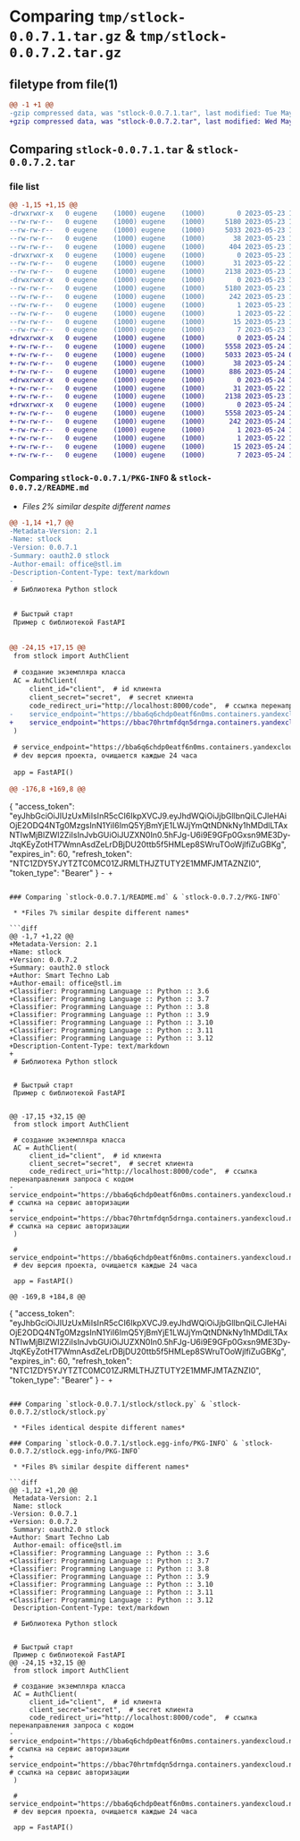 # Comparing `tmp/stlock-0.0.7.1.tar.gz` & `tmp/stlock-0.0.7.2.tar.gz`

## filetype from file(1)

```diff
@@ -1 +1 @@
-gzip compressed data, was "stlock-0.0.7.1.tar", last modified: Tue May 23 16:23:39 2023, max compression
+gzip compressed data, was "stlock-0.0.7.2.tar", last modified: Wed May 24 10:28:15 2023, max compression
```

## Comparing `stlock-0.0.7.1.tar` & `stlock-0.0.7.2.tar`

### file list

```diff
@@ -1,15 +1,15 @@
-drwxrwxr-x   0 eugene    (1000) eugene    (1000)        0 2023-05-23 16:23:39.451447 stlock-0.0.7.1/
--rw-rw-r--   0 eugene    (1000) eugene    (1000)     5180 2023-05-23 16:23:39.451447 stlock-0.0.7.1/PKG-INFO
--rw-rw-r--   0 eugene    (1000) eugene    (1000)     5033 2023-05-23 16:21:22.000000 stlock-0.0.7.1/README.md
--rw-rw-r--   0 eugene    (1000) eugene    (1000)       38 2023-05-23 16:23:39.451447 stlock-0.0.7.1/setup.cfg
--rw-rw-r--   0 eugene    (1000) eugene    (1000)      404 2023-05-23 16:23:36.000000 stlock-0.0.7.1/setup.py
-drwxrwxr-x   0 eugene    (1000) eugene    (1000)        0 2023-05-23 16:23:39.451447 stlock-0.0.7.1/stlock/
--rw-rw-r--   0 eugene    (1000) eugene    (1000)       31 2023-05-22 16:05:24.000000 stlock-0.0.7.1/stlock/__init__.py
--rw-rw-r--   0 eugene    (1000) eugene    (1000)     2138 2023-05-23 15:50:14.000000 stlock-0.0.7.1/stlock/stlock.py
-drwxrwxr-x   0 eugene    (1000) eugene    (1000)        0 2023-05-23 16:23:39.451447 stlock-0.0.7.1/stlock.egg-info/
--rw-rw-r--   0 eugene    (1000) eugene    (1000)     5180 2023-05-23 16:23:39.000000 stlock-0.0.7.1/stlock.egg-info/PKG-INFO
--rw-rw-r--   0 eugene    (1000) eugene    (1000)      242 2023-05-23 16:23:39.000000 stlock-0.0.7.1/stlock.egg-info/SOURCES.txt
--rw-rw-r--   0 eugene    (1000) eugene    (1000)        1 2023-05-23 16:23:39.000000 stlock-0.0.7.1/stlock.egg-info/dependency_links.txt
--rw-rw-r--   0 eugene    (1000) eugene    (1000)        1 2023-05-22 16:50:38.000000 stlock-0.0.7.1/stlock.egg-info/not-zip-safe
--rw-rw-r--   0 eugene    (1000) eugene    (1000)       15 2023-05-23 16:23:39.000000 stlock-0.0.7.1/stlock.egg-info/requires.txt
--rw-rw-r--   0 eugene    (1000) eugene    (1000)        7 2023-05-23 16:23:39.000000 stlock-0.0.7.1/stlock.egg-info/top_level.txt
+drwxrwxr-x   0 eugene    (1000) eugene    (1000)        0 2023-05-24 10:28:15.576876 stlock-0.0.7.2/
+-rw-rw-r--   0 eugene    (1000) eugene    (1000)     5558 2023-05-24 10:28:15.576876 stlock-0.0.7.2/PKG-INFO
+-rw-rw-r--   0 eugene    (1000) eugene    (1000)     5033 2023-05-24 09:48:58.000000 stlock-0.0.7.2/README.md
+-rw-rw-r--   0 eugene    (1000) eugene    (1000)       38 2023-05-24 10:28:15.576876 stlock-0.0.7.2/setup.cfg
+-rw-rw-r--   0 eugene    (1000) eugene    (1000)      886 2023-05-24 10:28:13.000000 stlock-0.0.7.2/setup.py
+drwxrwxr-x   0 eugene    (1000) eugene    (1000)        0 2023-05-24 10:28:15.576876 stlock-0.0.7.2/stlock/
+-rw-rw-r--   0 eugene    (1000) eugene    (1000)       31 2023-05-22 16:05:24.000000 stlock-0.0.7.2/stlock/__init__.py
+-rw-rw-r--   0 eugene    (1000) eugene    (1000)     2138 2023-05-23 15:50:14.000000 stlock-0.0.7.2/stlock/stlock.py
+drwxrwxr-x   0 eugene    (1000) eugene    (1000)        0 2023-05-24 10:28:15.576876 stlock-0.0.7.2/stlock.egg-info/
+-rw-rw-r--   0 eugene    (1000) eugene    (1000)     5558 2023-05-24 10:28:15.000000 stlock-0.0.7.2/stlock.egg-info/PKG-INFO
+-rw-rw-r--   0 eugene    (1000) eugene    (1000)      242 2023-05-24 10:28:15.000000 stlock-0.0.7.2/stlock.egg-info/SOURCES.txt
+-rw-rw-r--   0 eugene    (1000) eugene    (1000)        1 2023-05-24 10:28:15.000000 stlock-0.0.7.2/stlock.egg-info/dependency_links.txt
+-rw-rw-r--   0 eugene    (1000) eugene    (1000)        1 2023-05-22 16:50:38.000000 stlock-0.0.7.2/stlock.egg-info/not-zip-safe
+-rw-rw-r--   0 eugene    (1000) eugene    (1000)       15 2023-05-24 10:28:15.000000 stlock-0.0.7.2/stlock.egg-info/requires.txt
+-rw-rw-r--   0 eugene    (1000) eugene    (1000)        7 2023-05-24 10:28:15.000000 stlock-0.0.7.2/stlock.egg-info/top_level.txt
```

### Comparing `stlock-0.0.7.1/PKG-INFO` & `stlock-0.0.7.2/README.md`

 * *Files 2% similar despite different names*

```diff
@@ -1,14 +1,7 @@
-Metadata-Version: 2.1
-Name: stlock
-Version: 0.0.7.1
-Summary: oauth2.0 stlock
-Author-email: office@stl.im
-Description-Content-Type: text/markdown
-
 # Библиотека Python stlock
 
 
 # Быстрый старт
 Пример с библиотекой FastAPI
 
 
@@ -24,15 +17,15 @@
 from stlock import AuthClient
 
 # создание экземпляра класса
 AC = AuthClient(
     client_id="client",  # id клиента
     client_secret="secret",  # secret клиента
     code_redirect_uri="http://localhost:8000/code",  # ссылка перенаправления запроса с кодом
-    service_endpoint="https://bba6q6chdp0eatf6n0ms.containers.yandexcloud.net",  # ссылка на сервис авторизации
+    service_endpoint="https://bbac70hrtmfdqn5drnga.containers.yandexcloud.net",  # ссылка на сервис авторизации
 )
 
 # service_endpoint="https://bba6q6chdp0eatf6n0ms.containers.yandexcloud.net"
 # dev версия проекта, очищается каждые 24 часа
 
 app = FastAPI()
 
@@ -176,8 +169,8 @@
 ```
 {
     "access_token": "eyJhbGciOiJIUzUxMiIsInR5cCI6IkpXVCJ9.eyJhdWQiOiJjbGllbnQiLCJleHAiOjE2ODQ4NTg0MzgsInN1YiI6ImQ5YjBmYjE1LWJjYmQtNDNkNy1hMDdlLTAxNTIwMjBlZWI2ZiIsInJvbGUiOiJUZXN0In0.5hFJg-U6i9E9GFp0Gxsn9ME3Dy-JtqKEyZotHT7WmnAsdZeLrDBjDU20ttb5f5HMLep8SWruTOoWjlfiZuGBKg",
     "expires_in": 60,
     "refresh_token": "NTC1ZDY5YJYTZTC0MC01ZJRMLTHJZTUTY2E1MMFJMTAZNZI0",
     "token_type": "Bearer"
 }
-```
+```
```

### Comparing `stlock-0.0.7.1/README.md` & `stlock-0.0.7.2/PKG-INFO`

 * *Files 7% similar despite different names*

```diff
@@ -1,7 +1,22 @@
+Metadata-Version: 2.1
+Name: stlock
+Version: 0.0.7.2
+Summary: oauth2.0 stlock
+Author: Smart Techno Lab
+Author-email: office@stl.im
+Classifier: Programming Language :: Python :: 3.6
+Classifier: Programming Language :: Python :: 3.7
+Classifier: Programming Language :: Python :: 3.8
+Classifier: Programming Language :: Python :: 3.9
+Classifier: Programming Language :: Python :: 3.10
+Classifier: Programming Language :: Python :: 3.11
+Classifier: Programming Language :: Python :: 3.12
+Description-Content-Type: text/markdown
+
 # Библиотека Python stlock
 
 
 # Быстрый старт
 Пример с библиотекой FastAPI
 
 
@@ -17,15 +32,15 @@
 from stlock import AuthClient
 
 # создание экземпляра класса
 AC = AuthClient(
     client_id="client",  # id клиента
     client_secret="secret",  # secret клиента
     code_redirect_uri="http://localhost:8000/code",  # ссылка перенаправления запроса с кодом
-    service_endpoint="https://bba6q6chdp0eatf6n0ms.containers.yandexcloud.net",  # ссылка на сервис авторизации
+    service_endpoint="https://bbac70hrtmfdqn5drnga.containers.yandexcloud.net",  # ссылка на сервис авторизации
 )
 
 # service_endpoint="https://bba6q6chdp0eatf6n0ms.containers.yandexcloud.net"
 # dev версия проекта, очищается каждые 24 часа
 
 app = FastAPI()
 
@@ -169,8 +184,8 @@
 ```
 {
     "access_token": "eyJhbGciOiJIUzUxMiIsInR5cCI6IkpXVCJ9.eyJhdWQiOiJjbGllbnQiLCJleHAiOjE2ODQ4NTg0MzgsInN1YiI6ImQ5YjBmYjE1LWJjYmQtNDNkNy1hMDdlLTAxNTIwMjBlZWI2ZiIsInJvbGUiOiJUZXN0In0.5hFJg-U6i9E9GFp0Gxsn9ME3Dy-JtqKEyZotHT7WmnAsdZeLrDBjDU20ttb5f5HMLep8SWruTOoWjlfiZuGBKg",
     "expires_in": 60,
     "refresh_token": "NTC1ZDY5YJYTZTC0MC01ZJRMLTHJZTUTY2E1MMFJMTAZNZI0",
     "token_type": "Bearer"
 }
-```
+```
```

### Comparing `stlock-0.0.7.1/stlock/stlock.py` & `stlock-0.0.7.2/stlock/stlock.py`

 * *Files identical despite different names*

### Comparing `stlock-0.0.7.1/stlock.egg-info/PKG-INFO` & `stlock-0.0.7.2/stlock.egg-info/PKG-INFO`

 * *Files 8% similar despite different names*

```diff
@@ -1,12 +1,20 @@
 Metadata-Version: 2.1
 Name: stlock
-Version: 0.0.7.1
+Version: 0.0.7.2
 Summary: oauth2.0 stlock
+Author: Smart Techno Lab
 Author-email: office@stl.im
+Classifier: Programming Language :: Python :: 3.6
+Classifier: Programming Language :: Python :: 3.7
+Classifier: Programming Language :: Python :: 3.8
+Classifier: Programming Language :: Python :: 3.9
+Classifier: Programming Language :: Python :: 3.10
+Classifier: Programming Language :: Python :: 3.11
+Classifier: Programming Language :: Python :: 3.12
 Description-Content-Type: text/markdown
 
 # Библиотека Python stlock
 
 
 # Быстрый старт
 Пример с библиотекой FastAPI
@@ -24,15 +32,15 @@
 from stlock import AuthClient
 
 # создание экземпляра класса
 AC = AuthClient(
     client_id="client",  # id клиента
     client_secret="secret",  # secret клиента
     code_redirect_uri="http://localhost:8000/code",  # ссылка перенаправления запроса с кодом
-    service_endpoint="https://bba6q6chdp0eatf6n0ms.containers.yandexcloud.net",  # ссылка на сервис авторизации
+    service_endpoint="https://bbac70hrtmfdqn5drnga.containers.yandexcloud.net",  # ссылка на сервис авторизации
 )
 
 # service_endpoint="https://bba6q6chdp0eatf6n0ms.containers.yandexcloud.net"
 # dev версия проекта, очищается каждые 24 часа
 
 app = FastAPI()
```


